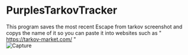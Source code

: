 # PurplesTarkovTracker
This program saves the most recent Escape from tarkov screenshot and copys the name of it so you can paste it into websites such as " https://tarkov-market.com/ "  
![Capture](https://github.com/user-attachments/assets/d99f2eec-91b1-4282-9cec-ade4b4e21017)
